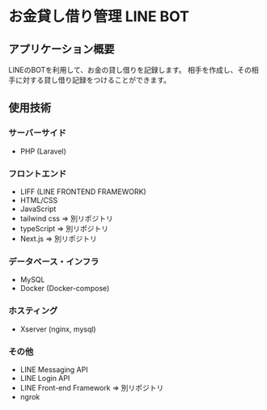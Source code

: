# お金貸し借り管理 LINE BOT

## アプリケーション概要
LINEのBOTを利用して、お金の貸し借りを記録します。
相手を作成し、その相手に対する貸し借り記録をつけることができます。

## 使用技術
### サーバーサイド
- PHP (Laravel)

### フロントエンド
- LIFF (LINE FRONTEND FRAMEWORK)
- HTML/CSS
- JavaScript
- tailwind css => 別リポジトリ
- typeScript => 別リポジトリ
- Next.js => 別リポジトリ

### データベース・インフラ
- MySQL
- Docker (Docker-compose)

### ホスティング
- Xserver (nginx, mysql)

### その他
- LINE Messaging API
- LINE Login API
- LINE Front-end Framework => 別リポジトリ
- ngrok
